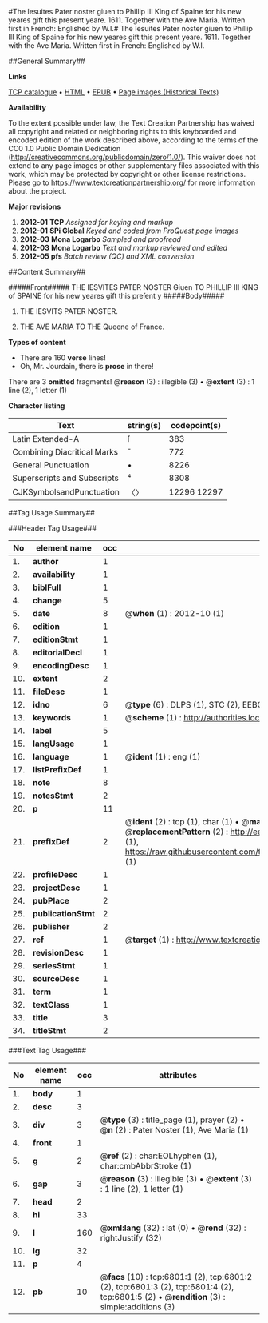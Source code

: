#The Iesuites Pater noster giuen to Phillip III King of Spaine for his new yeares gift this present yeare. 1611. Together with the Ave Maria. Written first in French: Englished by W.I.#
The Iesuites Pater noster giuen to Phillip III King of Spaine for his new yeares gift this present yeare. 1611. Together with the Ave Maria. Written first in French: Englished by W.I.

##General Summary##

**Links**

[TCP catalogue](http://www.ota.ox.ac.uk/tcp/)  • 
[HTML](http://tei.it.ox.ac.uk/tcp/Texts-HTML/free/A04/A04412.html)  • 
[EPUB](http://tei.it.ox.ac.uk/tcp/Texts-EPUB/free/A04/A04412.epub) • 
[Page images (Historical Texts)](https://historicaltexts.jisc.ac.uk/eebo-99842169e)

**Availability**

To the extent possible under law, the Text Creation Partnership has waived all copyright and related or neighboring rights to this keyboarded and encoded edition of the work described above, according to the terms of the CC0 1.0 Public Domain Dedication (http://creativecommons.org/publicdomain/zero/1.0/). This waiver does not extend to any page images or other supplementary files associated with this work, which may be protected by copyright or other license restrictions. Please go to https://www.textcreationpartnership.org/ for more information about the project.

**Major revisions**

1. __2012-01__ __TCP__ *Assigned for keying and markup*
1. __2012-01__ __SPi Global__ *Keyed and coded from ProQuest page images*
1. __2012-03__ __Mona Logarbo__ *Sampled and proofread*
1. __2012-03__ __Mona Logarbo__ *Text and markup reviewed and edited*
1. __2012-05__ __pfs__ *Batch review (QC) and XML conversion*

##Content Summary##

#####Front#####
THE IESVITES PATER NOSTER Giuen TO PHILLIP III KING of SPAINE for his new yeares gift this preſent y
#####Body#####

1. THE IESVITS PATER NOSTER.

1. THE AVE MARIA TO THE Queene of France.

**Types of content**

  * There are 160 **verse** lines!
  * Oh, Mr. Jourdain, there is **prose** in there!

There are 3 **omitted** fragments! 
 @__reason__ (3) : illegible (3)  •  @__extent__ (3) : 1 line (2), 1 letter (1)

**Character listing**


|Text|string(s)|codepoint(s)|
|---|---|---|
|Latin Extended-A|ſ|383|
|Combining             Diacritical Marks|̄|772|
|General Punctuation|•|8226|
|Superscripts             and Subscripts|⁴|8308|
|CJKSymbolsandPunctuation|〈〉|12296 12297|

##Tag Usage Summary##

###Header Tag Usage###

|No|element name|occ|attributes|
|---|---|---|---|
|1.|__author__|1||
|2.|__availability__|1||
|3.|__biblFull__|1||
|4.|__change__|5||
|5.|__date__|8| @__when__ (1) : 2012-10 (1)|
|6.|__edition__|1||
|7.|__editionStmt__|1||
|8.|__editorialDecl__|1||
|9.|__encodingDesc__|1||
|10.|__extent__|2||
|11.|__fileDesc__|1||
|12.|__idno__|6| @__type__ (6) : DLPS (1), STC (2), EEBO-CITATION (1), PROQUEST (1), VID (1)|
|13.|__keywords__|1| @__scheme__ (1) : http://authorities.loc.gov/ (1)|
|14.|__label__|5||
|15.|__langUsage__|1||
|16.|__language__|1| @__ident__ (1) : eng (1)|
|17.|__listPrefixDef__|1||
|18.|__note__|8||
|19.|__notesStmt__|2||
|20.|__p__|11||
|21.|__prefixDef__|2| @__ident__ (2) : tcp (1), char (1)  •  @__matchPattern__ (2) : ([0-9\-]+):([0-9IVX]+) (1), (.+) (1)  •  @__replacementPattern__ (2) : http://eebo.chadwyck.com/downloadtiff?vid=$1&page=$2 (1), https://raw.githubusercontent.com/textcreationpartnership/Texts/master/tcpchars.xml#$1 (1)|
|22.|__profileDesc__|1||
|23.|__projectDesc__|1||
|24.|__pubPlace__|2||
|25.|__publicationStmt__|2||
|26.|__publisher__|2||
|27.|__ref__|1| @__target__ (1) : http://www.textcreationpartnership.org/docs/. (1)|
|28.|__revisionDesc__|1||
|29.|__seriesStmt__|1||
|30.|__sourceDesc__|1||
|31.|__term__|1||
|32.|__textClass__|1||
|33.|__title__|3||
|34.|__titleStmt__|2||


###Text Tag Usage###

|No|element name|occ|attributes|
|---|---|---|---|
|1.|__body__|1||
|2.|__desc__|3||
|3.|__div__|3| @__type__ (3) : title_page (1), prayer (2)  •  @__n__ (2) : Pater Noster (1), Ave Maria (1)|
|4.|__front__|1||
|5.|__g__|2| @__ref__ (2) : char:EOLhyphen (1), char:cmbAbbrStroke (1)|
|6.|__gap__|3| @__reason__ (3) : illegible (3)  •  @__extent__ (3) : 1 line (2), 1 letter (1)|
|7.|__head__|2||
|8.|__hi__|33||
|9.|__l__|160| @__xml:lang__ (32) : lat (0)  •  @__rend__ (32) : rightJustify (32)|
|10.|__lg__|32||
|11.|__p__|4||
|12.|__pb__|10| @__facs__ (10) : tcp:6801:1 (2), tcp:6801:2 (2), tcp:6801:3 (2), tcp:6801:4 (2), tcp:6801:5 (2)  •  @__rendition__ (3) : simple:additions (3)|
